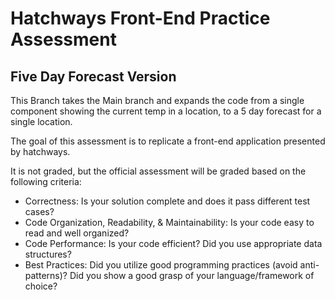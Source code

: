 # Hatchways Front-End Practice Assessment

## Five Day Forecast Version

This Branch takes the Main branch and expands the code from a single component showing the current temp in a location, to a 5 day forecast for a single location.

The goal of this assessment is to replicate a front-end application presented by hatchways.

It is not graded, but the official assessment will be graded based on the following criteria:

- Correctness: Is your solution complete and does it pass different test cases?
- Code Organization, Readability, & Maintainability: Is your code easy to read and
  well organized?
- Code Performance: Is your code efficient? Did you use appropriate data
  structures?
- Best Practices: Did you utilize good programming practices (avoid anti-patterns)? Did you show a good grasp of your language/framework of choice?
